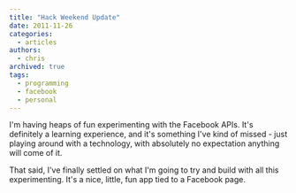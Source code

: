 ```yaml
---
title: "Hack Weekend Update"
date: 2011-11-26
categories:
  - articles
authors:
  - chris
archived: true
tags:
  - programming
  - facebook
  - personal
---
```


I'm having heaps of fun experimenting with the Facebook APIs. It's definitely a learning experience, and it's something I've kind of missed - just playing around with a technology, with absolutely no expectation anything will come of it.

That said, I've finally settled on what I'm going to try and build with all this experimenting. It's a nice, little, fun app tied to a Facebook page.
